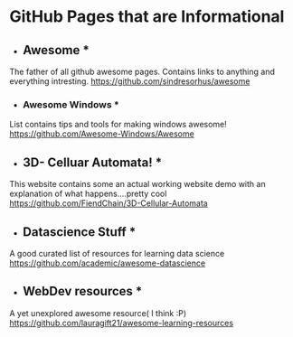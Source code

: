 # GitHub Pages that are Informational
* ## Awesome *
The father of all github awesome pages. Contains links to anything and everything intresting.
https://github.com/sindresorhus/awesome

* ###  Awesome Windows *
List contains tips and tools for making windows awesome!
https://github.com/Awesome-Windows/Awesome

* ## 3D- Celluar Automata!  *
This website contains some an actual working website demo with an explanation of what happens....pretty cool
https://github.com/FiendChain/3D-Cellular-Automata

* ## Datascience Stuff *
A good curated list of resources for learning data science
https://github.com/academic/awesome-datascience

* ## WebDev resources *
A yet unexplored awesome resource( I think :P)
https://github.com/lauragift21/awesome-learning-resources
